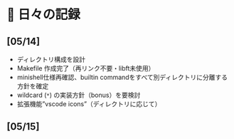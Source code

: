 # 📅 日々の記録

## [05/14]
- ディレクトリ構成を設計
- Makefile 作成完了（再リンク不要・libft未使用）
- minishell仕様再確認、builtin commandをすべて別ディレクトリに分離する方針を確定
- wildcard (`*`) の実装方針（bonus）を要検討
- 拡張機能”vscode icons”（ディレクトリに応じて）

## [05/15]